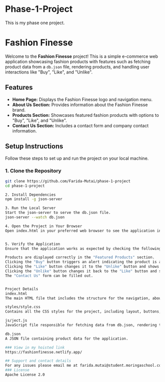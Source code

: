 # Phase-1-Project
This is my phase one project.
# Fashion Finesse

Welcome to the **Fashion Finesse** project! This is a simple e-commerce web application showcasing fashion products with features such as fetching product data from a `db.json` file, rendering products, and handling user interactions like "Buy", "Like", and "Unlike".

## Features

- **Home Page:** Displays the Fashion Finesse logo and navigation menu.
- **About Us Section:** Provides information about the Fashion Finesse brand.
- **Products Section:** Showcases featured fashion products with options to "Buy", "Like", and "Unlike".
- **Contact Us Section:** Includes a contact form and company contact information.

## Setup Instructions

Follow these steps to set up and run the project on your local machine.

### 1. Clone the Repository

```bash
git clone https://github.com/Farida-Mutai/phase-1-project
cd phase-1-project

2. Install Dependencies
npm install -g json-server

3. Run the Local Server
Start the json-server to serve the db.json file. 
json-server --watch db.json 

4. Open the Project in Your Browser
Open index.html in your preferred web browser to see the application in action.


5. Verify the Application
Ensure that the application works as expected by checking the following:

Products are displayed correctly in the "Featured Products" section.
Clicking the "Buy" button triggers an alert indicating the product is added to the cart.
Clicking the "Like" button changes it to the "Unlike" button and shows an alert.
Clicking the "Unlike" button changes it back to the "Like" button and shows an alert.
The "Contact Us" form can be filled out.


Project Details
index.html
The main HTML file that includes the structure for the navigation, about us, products, and contact us sections.

styles/style.css
Contains all the CSS styles for the project, including layout, buttons, and responsiveness.

js/ject.js
JavaScript file responsible for fetching data from db.json, rendering the products, and handling user interactions.

db.json
A JSON file containing product data for the application.

### View in my hoisted link
https://fashionfinesse.netlify.app/

## Support and contact details
For any issues please email me at farida.mutai@student.moringaschool.com
### License
Apache License 2.0





